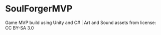 # SoulForgerMVP
Game MVP build using Unity and C# | Art and Sound assets from license: CC BY-SA 3.0
